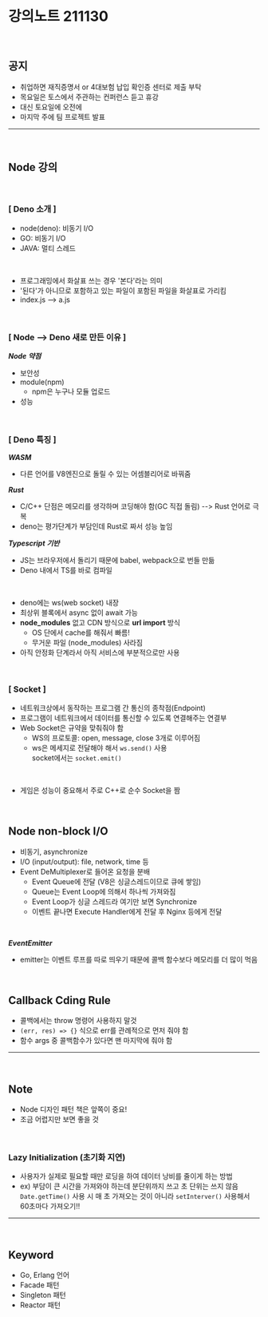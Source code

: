 # 강의노트 211130

<br>

## **공지**

- 취업하면 재직증명서 or 4대보험 납입 확인증 센터로 제출 부탁
- 목요일은 토스에서 주관하는 컨퍼런스 듣고 휴강
- 대신 토요일에 오전에
- 마지막 주에 팀 프로젝트 발표

---

<br>

## **Node 강의**

<br>

### **[ Deno 소개 ]**

- node(deno): 비동기 I/O
- GO: 비동기 I/O
- JAVA: 멀티 스레드

<br>

- 프로그래밍에서 화살표 쓰는 경우 '본다'라는 의미
- '된다'가 아니므로 포함하고 있는 파일이 포함된 파일을 화살표로 가리킴
- index.js --> a.js

<br>

### **[ Node --> Deno 새로 만든 이유 ]**

**_Node 약점_**

- 보안성
- module(npm)
  - npm은 누구나 모듈 업로드
- 성능

<br>

### **[ Deno 특징 ]**

**_WASM_**

- 다른 언어를 V8엔진으로 돌릴 수 있는 어셈블리어로 바꿔줌

**_Rust_**

- C/C++ 단점은 메모리를 생각하며 코딩해야 함(GC 직접 돌림) --> Rust 언어로 극복
- deno는 평가단계가 부담인데 Rust로 짜서 성능 높임

**_Typescript 기반_**

- JS는 브라우저에서 돌리기 때문에 babel, webpack으로 번들 만듦
- Deno 내에서 TS를 바로 컴파일

<br>

- deno에는 ws(web socket) 내장
- 최상위 블록에서 async 없이 await 가능
- **node_modules** 없고 CDN 방식으로 **url import** 방식
  - OS 단에서 cache를 해줘서 빠름!
  - 무거운 파일 (node_modules) 사라짐
- 아직 안정화 단계라서 아직 서비스에 부분적으로만 사용

<br>

### **[ Socket ]**

- 네트워크상에서 동작하는 프로그램 간 통신의 종착점(Endpoint)
- 프로그램이 네트워크에서 데이터를 통신할 수 있도록 연결해주는 연결부
- Web Socket은 규약을 맞춰줘야 함
  - WS의 프로토콜: open, message, close 3개로 이루어짐
  - ws은 메세지로 전달해야 해서 `ws.send()` 사용
    <br>socket에서는 `socket.emit()`

<br>

- 게임은 성능이 중요해서 주로 C++로 순수 Socket을 짬

<br>

## **Node non-block I/O**

- 비동기, asynchronize
- I/O (input/output): file, network, time 등
- Event DeMultiplexer로 들어온 요청을 분배
  - Event Queue에 전달 (V8은 싱글스레드이므로 큐에 쌓임)
  - Queue는 Event Loop에 의해서 하나씩 가져와짐
  - Event Loop가 싱글 스레드라 여기만 보면 Synchronize
  - 이벤트 끝나면 Execute Handler에게 전달 후 Nginx 등에게 전달

<br>

**_EventEmitter_**

- emitter는 이벤트 루프를 따로 띄우기 때문에 콜백 함수보다 메모리를 더 많이 먹음

<br>

## **Callback Cding Rule**

- 콜백에서는 throw 명령어 사용하지 말것
- `(err, res) => {}` 식으로 err를 관례적으로 먼저 줘야 함
- 함수 args 중 콜백함수가 있다면 맨 마지막에 줘야 함

---

<br>

## **Note**

- Node 디자인 패턴 책은 앞쪽이 중요!
- 조금 어렵지만 보면 좋을 것

<br>

### **Lazy Initialization (초기화 지연)**

- 사용자가 실제로 필요할 때만 로딩을 하여 데이터 낭비를 줄이게 하는 방법
- ex) 부담이 큰 시간을 가져와야 하는데 분단위까지 쓰고 초 단위는 쓰지 않음
  <br>`Date.getTime()` 사용 시 매 초 가져오는 것이 아니라 `setInterver()` 사용해서 60초마다 가져오기!!

---

<br>

## **Keyword**

- Go, Erlang 언어
- Facade 패턴
- Singleton 패턴
- Reactor 패턴
